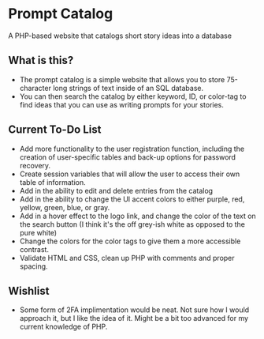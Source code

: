 # Prompt Catalog

 A PHP-based website that catalogs short story ideas into a database

## What is this?

- The prompt catalog is a simple website that allows you to store 75-character long strings of text inside of an SQL database.
- You can then search the catalog by either keyword, ID, or color-tag to find ideas that you can use as writing prompts for your stories.

## Current To-Do List

- Add more functionality to the user registration function, including the creation of user-specific tables and back-up options for password recovery.
- Create session variables that will allow the user to access their own table of information.
- Add in the ability to edit and delete entries from the catalog
- Add in the ability to change the UI accent colors to either purple, red, yellow, green, blue, or gray.
- Add in a hover effect to the logo link, and change the color of the text on the search button (I think it's the off grey-ish white as opposed to the pure white)
- Change the colors for the color tags to give them a more accessible contrast.
- Validate HTML and CSS, clean up PHP with comments and proper spacing.

## Wishlist

- Some form of 2FA implimentation would be neat. Not sure how I would approach it, but I like the idea of it. Might be a bit too advanced for my current knowledge of PHP.
